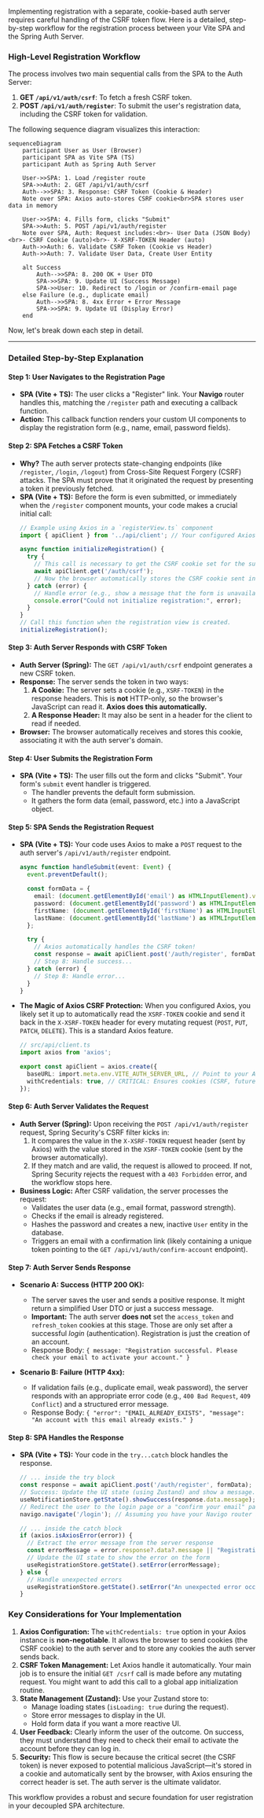 Implementing registration with a separate, cookie-based auth server requires careful handling of the CSRF token flow. Here is a detailed, step-by-step workflow for the registration process between your Vite SPA and the Spring Auth Server.

### High-Level Registration Workflow

The process involves two main sequential calls from the SPA to the Auth Server:
1.  **GET `/api/v1/auth/csrf`**: To fetch a fresh CSRF token.
2.  **POST `/api/v1/auth/register`**: To submit the user's registration data, including the CSRF token for validation.

The following sequence diagram visualizes this interaction:
```mermaid
sequenceDiagram
    participant User as User (Browser)
    participant SPA as Vite SPA (TS)
    participant Auth as Spring Auth Server

    User->>SPA: 1. Load /register route
    SPA->>Auth: 2. GET /api/v1/auth/csrf
    Auth-->>SPA: 3. Response: CSRF Token (Cookie & Header)
    Note over SPA: Axios auto-stores CSRF cookie<br>SPA stores user data in memory

    User->>SPA: 4. Fills form, clicks "Submit"
    SPA->>Auth: 5. POST /api/v1/auth/register
    Note over SPA, Auth: Request includes:<br>- User Data (JSON Body)<br>- CSRF Cookie (auto)<br>- X-XSRF-TOKEN Header (auto)
    Auth->>Auth: 6. Validate CSRF Token (Cookie vs Header)
    Auth->>Auth: 7. Validate User Data, Create User Entity

    alt Success
        Auth-->>SPA: 8. 200 OK + User DTO
        SPA->>SPA: 9. Update UI (Success Message)
        SPA->>User: 10. Redirect to /login or /confirm-email page
    else Failure (e.g., duplicate email)
        Auth-->>SPA: 8. 4xx Error + Error Message
        SPA->>SPA: 9. Update UI (Display Error)
    end
```

Now, let's break down each step in detail.

---

### Detailed Step-by-Step Explanation

#### Step 1: User Navigates to the Registration Page
*   **SPA (Vite + TS):** The user clicks a "Register" link. Your **Navigo** router handles this, matching the `/register` path and executing a callback function.
*   **Action:** This callback function renders your custom UI components to display the registration form (e.g., name, email, password fields).

#### Step 2: SPA Fetches a CSRF Token
*   **Why?** The auth server protects state-changing endpoints (like `/register`, `/login`, `/logout`) from Cross-Site Request Forgery (CSRF) attacks. The SPA must prove that it originated the request by presenting a token it previously fetched.
*   **SPA (Vite + TS):** Before the form is even submitted, or immediately when the `/register` component mounts, your code makes a crucial initial call:
    ```typescript
    // Example using Axios in a `registerView.ts` component
    import { apiClient } from '../api/client'; // Your configured Axios instance

    async function initializeRegistration() {
      try {
        // This call is necessary to get the CSRF cookie set for the subsequent POST.
        await apiClient.get('/auth/csrf');
        // Now the browser automatically stores the CSRF cookie sent in the response.
      } catch (error) {
        // Handle error (e.g., show a message that the form is unavailable)
        console.error("Could not initialize registration:", error);
      }
    }
    // Call this function when the registration view is created.
    initializeRegistration();
    ```

#### Step 3: Auth Server Responds with CSRF Token
*   **Auth Server (Spring):** The `GET /api/v1/auth/csrf` endpoint generates a new CSRF token.
*   **Response:** The server sends the token in two ways:
    1.  **A Cookie:** The server sets a cookie (e.g., `XSRF-TOKEN`) in the response headers. This is **not** HTTP-only, so the browser's JavaScript can read it. **Axios does this automatically.**
    2.  **A Response Header:** It may also be sent in a header for the client to read if needed.
*   **Browser:** The browser automatically receives and stores this cookie, associating it with the auth server's domain.

#### Step 4: User Submits the Registration Form
*   **SPA (Vite + TS):** The user fills out the form and clicks "Submit". Your form's `submit` event handler is triggered.
    *   The handler prevents the default form submission.
    *   It gathers the form data (email, password, etc.) into a JavaScript object.

#### Step 5: SPA Sends the Registration Request
*   **SPA (Vite + TS):** Your code uses Axios to make a `POST` request to the auth server's `/api/v1/auth/register` endpoint.
    ```typescript
    async function handleSubmit(event: Event) {
      event.preventDefault();

      const formData = {
        email: (document.getElementById('email') as HTMLInputElement).value,
        password: (document.getElementById('password') as HTMLInputElement).value,
        firstName: (document.getElementById('firstName') as HTMLInputElement).value,
        lastName: (document.getElementById('lastName') as HTMLInputElement).value,
      };

      try {
        // Axios automatically handles the CSRF token!
        const response = await apiClient.post('/auth/register', formData);
        // Step 8: Handle success...
      } catch (error) {
        // Step 8: Handle error...
      }
    }
    ```
*   **The Magic of Axios CSRF Protection:** When you configured Axios, you likely set it up to automatically read the `XSRF-TOKEN` cookie and send it back in the `X-XSRF-TOKEN` header for every mutating request (`POST`, `PUT`, `PATCH`, `DELETE`). This is a standard Axios feature.
    ```typescript
    // src/api/client.ts
    import axios from 'axios';

    export const apiClient = axios.create({
      baseURL: import.meta.env.VITE_AUTH_SERVER_URL, // Point to your Auth Server
      withCredentials: true, // CRITICAL: Ensures cookies (CSRF, future auth) are sent and received.
    });
    ```

#### Step 6: Auth Server Validates the Request
*   **Auth Server (Spring):** Upon receiving the `POST /api/v1/auth/register` request, Spring Security's CSRF filter kicks in:
    1.  It compares the value in the `X-XSRF-TOKEN` request header (sent by Axios) with the value stored in the `XSRF-TOKEN` cookie (sent by the browser automatically).
    2.  If they match and are valid, the request is allowed to proceed. If not, Spring Security rejects the request with a `403 Forbidden` error, and the workflow stops here.
*   **Business Logic:** After CSRF validation, the server processes the request:
    *   Validates the user data (e.g., email format, password strength).
    *   Checks if the email is already registered.
    *   Hashes the password and creates a new, inactive `User` entity in the database.
    *   Triggers an email with a confirmation link (likely containing a unique token pointing to the `GET /api/v1/auth/confirm-account` endpoint).

#### Step 7: Auth Server Sends Response
*   **Scenario A: Success (HTTP 200 OK):**
    *   The server saves the user and sends a positive response. It might return a simplified User DTO or just a success message.
    *   **Important:** The auth server **does not** set the `access_token` and `refresh_token` cookies at this stage. Those are only set after a successful *login* (authentication). Registration is just the creation of an account.
    *   Response Body: `{ message: "Registration successful. Please check your email to activate your account." }`

*   **Scenario B: Failure (HTTP 4xx):**
    *   If validation fails (e.g., duplicate email, weak password), the server responds with an appropriate error code (e.g., `400 Bad Request`, `409 Conflict`) and a structured error message.
    *   Response Body: `{ "error": "EMAIL_ALREADY_EXISTS", "message": "An account with this email already exists." }`

#### Step 8: SPA Handles the Response
*   **SPA (Vite + TS):** Your code in the `try...catch` block handles the response.
    ```typescript
    // ... inside the try block
    const response = await apiClient.post('/auth/register', formData);
    // Success: Update the UI state (using Zustand) and show a message.
    useNotificationStore.getState().showSuccess(response.data.message);
    // Redirect the user to the login page or a "confirm your email" page.
    navigo.navigate('/login'); // Assuming you have your Navigo router instance

    // ... inside the catch block
    if (axios.isAxiosError(error)) {
      // Extract the error message from the server response
      const errorMessage = error.response?.data?.message || "Registration failed.";
      // Update the UI state to show the error on the form
      useRegistrationStore.getState().setError(errorMessage);
    } else {
      // Handle unexpected errors
      useRegistrationStore.getState().setError("An unexpected error occurred.");
    }
    ```

### Key Considerations for Your Implementation

1.  **Axios Configuration:** The `withCredentials: true` option in your Axios instance is **non-negotiable**. It allows the browser to send cookies (the CSRF cookie) to the auth server and to store any cookies the auth server sends back.
2.  **CSRF Token Management:** Let Axios handle it automatically. Your main job is to ensure the initial `GET /csrf` call is made before any mutating request. You might want to add this call to a global app initialization routine.
3.  **State Management (Zustand):** Use your Zustand store to:
    *   Manage loading states (`isLoading: true` during the request).
    *   Store error messages to display in the UI.
    *   Hold form data if you want a more reactive UI.
4.  **User Feedback:** Clearly inform the user of the outcome. On success, they must understand they need to check their email to activate the account before they can log in.
5.  **Security:** This flow is secure because the critical secret (the CSRF token) is never exposed to potential malicious JavaScript—it's stored in a cookie and automatically sent by the browser, with Axios ensuring the correct header is set. The auth server is the ultimate validator.

This workflow provides a robust and secure foundation for user registration in your decoupled SPA architecture.